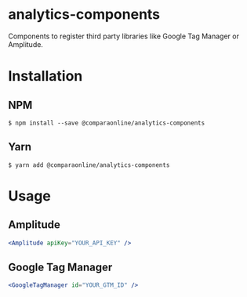 analytics-components
====================

Components to register third party libraries like Google Tag Manager or Amplitude.

# Installation

## NPM

```
$ npm install --save @comparaonline/analytics-components
```

## Yarn

```
$ yarn add @comparaonline/analytics-components
```

# Usage

## Amplitude

```jsx
<Amplitude apiKey="YOUR_API_KEY" />
```

## Google Tag Manager
```jsx
<GoogleTagManager id="YOUR_GTM_ID" />
```
